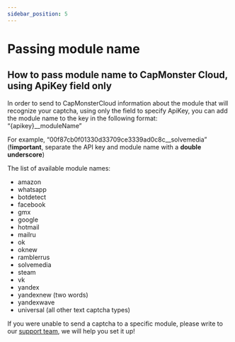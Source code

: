 ```yaml
---
sidebar_position: 5
---
```


# Passing module name
## How to pass module name to CapMonster Cloud, using ApiKey field only

In order to send to CapMonsterCloud information about the module that will recognize your captcha, using only the field to specify ApiKey, you can add the module name to the key in the following format: “{apikey}\_\_moduleName”

For example, “00f87cb0f01330d33709ce3339ad0c8c\_\_solvemedia” (**!important**, separate the API key and module name with a **double underscore**)

The list of available module names:

- amazon
- whatsapp
- botdetect
- facebook
- gmx
- google
- hotmail
- mailru
- ok
- oknew
- ramblerrus
- solvemedia
- steam
- vk
- yandex
- yandexnew (two words)
- yandexwave
- universal (all other text captcha types)

If you were unable to send a captcha to a specific module, please write to our [support team](https://helpdesk.zennolab.com/conversation/new), we will help you set it up!
